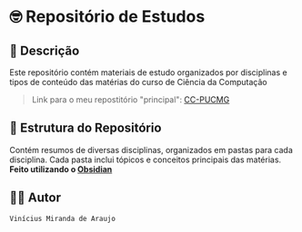 # 🤓 Repositório de Estudos

## 📝 Descrição

Este repositório contém materiais de estudo organizados por disciplinas e tipos de conteúdo das matérias do curso de Ciência da Computação

> Link para o meu repostitório "principal": [CC-PUCMG](https://github.com/vinimiraa/CC-PUCMG)

## 📂 Estrutura do Repositório

Contém resumos de diversas disciplinas, organizados em pastas para cada disciplina. Cada pasta inclui tópicos e conceitos principais das matérias. **Feito utilizando o [Obsidian](https://obsidian.md/)**

## 👨‍💻 Autor

`Vinícius Miranda de Araujo`
